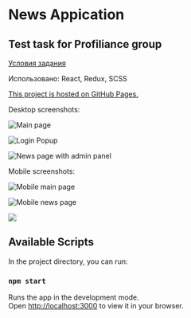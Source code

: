 # News Appication
## Test task for Profiliance group

[Условия задания](https://github.com/srclab/frontend-test-task/blob/main/README.md)

Использовано: React, Redux, SCSS

[This project is hosted on GitHub Pages.](https://leonidrawhide.github.io/test_profiliance-group/#/)

Desktop screenshots:

![Main page](https://i.ibb.co/cTTQHSW/news1.png "Main page")

![Login Popup](https://i.ibb.co/4MTvdKr/news3.png "Login Popup")

![News page with admin panel](https://i.ibb.co/f2sBf0Y/news4.png "News page with admin panel")

Mobile screenshots:

![Mobile main page](https://i.ibb.co/TbZWMjq/news-mobile1.png "Mobile main page")

![Mobile news page](https://i.ibb.co/x85HKc5/news-mobile2.png "Mobile news page")

[![](https://camo.githubusercontent.com/a2676d223d98caa2fb625d37d9fc911a8eab620ae99d6aadaad02fd26680ab67/68747470733a2f2f7374617469632e74696c646163646e2e636f6d2f74696c64333633382d333333382d343133362d623033382d3331333133323330363433382f47726f75705f3634302e737667)](https://profilancegroup.com/)

## Available Scripts

In the project directory, you can run:

### `npm start`

Runs the app in the development mode.\
Open [http://localhost:3000](http://localhost:3000) to view it in your browser.
